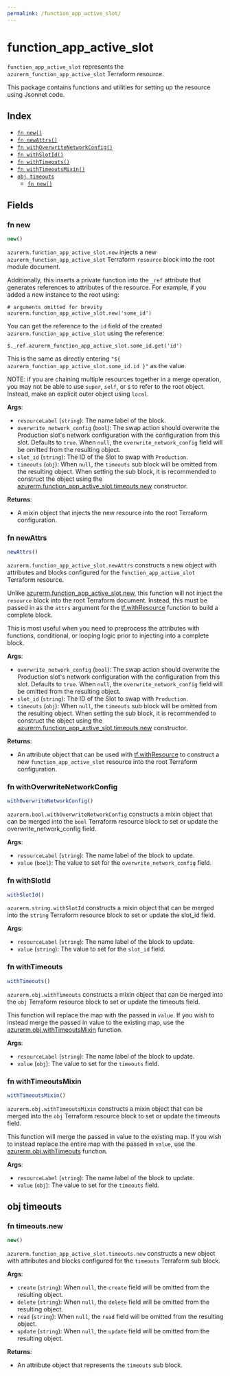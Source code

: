 ```yaml
---
permalink: /function_app_active_slot/
---
```


# function_app_active_slot

`function_app_active_slot` represents the `azurerm_function_app_active_slot` Terraform resource.



This package contains functions and utilities for setting up the resource using Jsonnet code.


## Index

* [`fn new()`](#fn-new)
* [`fn newAttrs()`](#fn-newattrs)
* [`fn withOverwriteNetworkConfig()`](#fn-withoverwritenetworkconfig)
* [`fn withSlotId()`](#fn-withslotid)
* [`fn withTimeouts()`](#fn-withtimeouts)
* [`fn withTimeoutsMixin()`](#fn-withtimeoutsmixin)
* [`obj timeouts`](#obj-timeouts)
  * [`fn new()`](#fn-timeoutsnew)

## Fields

### fn new

```ts
new()
```


`azurerm.function_app_active_slot.new` injects a new `azurerm_function_app_active_slot` Terraform `resource`
block into the root module document.

Additionally, this inserts a private function into the `_ref` attribute that generates references to attributes of the
resource. For example, if you added a new instance to the root using:

    # arguments omitted for brevity
    azurerm.function_app_active_slot.new('some_id')

You can get the reference to the `id` field of the created `azurerm.function_app_active_slot` using the reference:

    $._ref.azurerm_function_app_active_slot.some_id.get('id')

This is the same as directly entering `"${ azurerm_function_app_active_slot.some_id.id }"` as the value.

NOTE: if you are chaining multiple resources together in a merge operation, you may not be able to use `super`, `self`,
or `$` to refer to the root object. Instead, make an explicit outer object using `local`.

**Args**:
  - `resourceLabel` (`string`): The name label of the block.
  - `overwrite_network_config` (`bool`): The swap action should overwrite the Production slot&#39;s network configuration with the configuration from this slot. Defaults to `true`. When `null`, the `overwrite_network_config` field will be omitted from the resulting object.
  - `slot_id` (`string`): The ID of the Slot to swap with `Production`.
  - `timeouts` (`obj`):  When `null`, the `timeouts` sub block will be omitted from the resulting object. When setting the sub block, it is recommended to construct the object using the [azurerm.function_app_active_slot.timeouts.new](#fn-function_app_active_slottimeoutsnew) constructor.

**Returns**:
- A mixin object that injects the new resource into the root Terraform configuration.


### fn newAttrs

```ts
newAttrs()
```


`azurerm.function_app_active_slot.newAttrs` constructs a new object with attributes and blocks configured for the `function_app_active_slot`
Terraform resource.

Unlike [azurerm.function_app_active_slot.new](#fn-function_app_active_slotnew), this function will not inject the `resource`
block into the root Terraform document. Instead, this must be passed in as the `attrs` argument for the
[tf.withResource](https://github.com/tf-libsonnet/core/tree/main/docs#fn-withresource) function to build a complete block.

This is most useful when you need to preprocess the attributes with functions, conditional, or looping logic prior to
injecting into a complete block.

**Args**:
  - `overwrite_network_config` (`bool`): The swap action should overwrite the Production slot&#39;s network configuration with the configuration from this slot. Defaults to `true`. When `null`, the `overwrite_network_config` field will be omitted from the resulting object.
  - `slot_id` (`string`): The ID of the Slot to swap with `Production`.
  - `timeouts` (`obj`):  When `null`, the `timeouts` sub block will be omitted from the resulting object. When setting the sub block, it is recommended to construct the object using the [azurerm.function_app_active_slot.timeouts.new](#fn-function_app_active_slottimeoutsnew) constructor.

**Returns**:
  - An attribute object that can be used with [tf.withResource](https://github.com/tf-libsonnet/core/tree/main/docs#fn-withresource) to construct a new `function_app_active_slot` resource into the root Terraform configuration.


### fn withOverwriteNetworkConfig

```ts
withOverwriteNetworkConfig()
```

`azurerm.bool.withOverwriteNetworkConfig` constructs a mixin object that can be merged into the `bool`
Terraform resource block to set or update the overwrite_network_config field.



**Args**:
  - `resourceLabel` (`string`): The name label of the block to update.
  - `value` (`bool`): The value to set for the `overwrite_network_config` field.


### fn withSlotId

```ts
withSlotId()
```

`azurerm.string.withSlotId` constructs a mixin object that can be merged into the `string`
Terraform resource block to set or update the slot_id field.



**Args**:
  - `resourceLabel` (`string`): The name label of the block to update.
  - `value` (`string`): The value to set for the `slot_id` field.


### fn withTimeouts

```ts
withTimeouts()
```

`azurerm.obj.withTimeouts` constructs a mixin object that can be merged into the `obj`
Terraform resource block to set or update the timeouts field.

This function will replace the map with the passed in `value`. If you wish to instead merge the
passed in value to the existing map, use the [azurerm.obj.withTimeoutsMixin](TODO) function.

**Args**:
  - `resourceLabel` (`string`): The name label of the block to update.
  - `value` (`obj`): The value to set for the `timeouts` field.


### fn withTimeoutsMixin

```ts
withTimeoutsMixin()
```

`azurerm.obj.withTimeoutsMixin` constructs a mixin object that can be merged into the `obj`
Terraform resource block to set or update the timeouts field.

This function will merge the passed in value to the existing map. If you wish
to instead replace the entire map with the passed in `value`, use the [azurerm.obj.withTimeouts](TODO)
function.


**Args**:
  - `resourceLabel` (`string`): The name label of the block to update.
  - `value` (`obj`): The value to set for the `timeouts` field.


## obj timeouts



### fn timeouts.new

```ts
new()
```


`azurerm.function_app_active_slot.timeouts.new` constructs a new object with attributes and blocks configured for the `timeouts`
Terraform sub block.



**Args**:
  - `create` (`string`):  When `null`, the `create` field will be omitted from the resulting object.
  - `delete` (`string`):  When `null`, the `delete` field will be omitted from the resulting object.
  - `read` (`string`):  When `null`, the `read` field will be omitted from the resulting object.
  - `update` (`string`):  When `null`, the `update` field will be omitted from the resulting object.

**Returns**:
  - An attribute object that represents the `timeouts` sub block.
